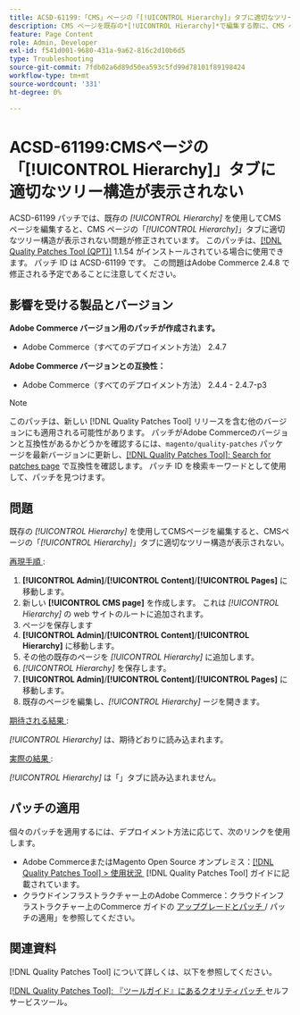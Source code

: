 ```yaml
---
title: ACSD-61199:「CMS」ページの「[!UICONTROL Hierarchy]」タブに適切なツリー構造が表示されない
description: CMS ページを既存の*[!UICONTROL Hierarchy]*で編集する際に、CMS ページの*[!UICONTROL Hierarchy]* タブに適切なツリー構造が表示されないAdobe Commerceの問題を修正するため、ACSD-61199 パッチを適用してください。
feature: Page Content
role: Admin, Developer
exl-id: f541d001-9680-431a-9a62-816c2d10b6d5
type: Troubleshooting
source-git-commit: 7fdb02a6d89d50ea593c5fd99d78101f89198424
workflow-type: tm+mt
source-wordcount: '331'
ht-degree: 0%

---
```


# ACSD-61199:CMSページの「[!UICONTROL Hierarchy]」タブに適切なツリー構造が表示されない

ACSD-61199 パッチでは、既存の *[!UICONTROL Hierarchy]* を使用してCMS ページを編集すると、CMS ページの「*[!UICONTROL Hierarchy]*」タブに適切なツリー構造が表示されない問題が修正されています。 このパッチは、[[!DNL Quality Patches Tool (QPT)]](/help/tools/quality-patches-tool/quality-patches-tool-to-self-serve-quality-patches.md) 1.1.54 がインストールされている場合に使用できます。 パッチ ID は ACSD-61199 です。 この問題はAdobe Commerce 2.4.8 で修正される予定であることに注意してください。

## 影響を受ける製品とバージョン

**Adobe Commerce バージョン用のパッチが作成されます。**

* Adobe Commerce（すべてのデプロイメント方法） 2.4.7

**Adobe Commerce バージョンとの互換性：**

* Adobe Commerce（すべてのデプロイメント方法） 2.4.4 - 2.4.7-p3

>[!NOTE]
>
>このパッチは、新しい [!DNL Quality Patches Tool] リリースを含む他のバージョンにも適用される可能性があります。 パッチがAdobe Commerceのバージョンと互換性があるかどうかを確認するには、`magento/quality-patches` パッケージを最新バージョンに更新し、[[!DNL Quality Patches Tool]: Search for patches page](https://experienceleague.adobe.com/tools/commerce-quality-patches/index.html?lang=ja) で互換性を確認します。 パッチ ID を検索キーワードとして使用して、パッチを見つけます。

## 問題

既存の *[!UICONTROL Hierarchy]* を使用してCMSページを編集すると、CMSページの「*[!UICONTROL Hierarchy]*」タブに適切なツリー構造が表示されない。

<u> 再現手順 </u>:

1. **[!UICONTROL Admin]**/**[!UICONTROL Content]**/**[!UICONTROL Pages]** に移動します。
1. 新しい **[!UICONTROL CMS page]** を作成します。 これは *[!UICONTROL Hierarchy]* の web サイトのルートに追加されます。
1. ページを保存します
1. **[!UICONTROL Admin]**/**[!UICONTROL Content]**/**[!UICONTROL Hierarchy]** に移動します。
1. その他の既存のページを *[!UICONTROL Hierarchy]* に追加します。
1. *[!UICONTROL Hierarchy]* を保存します。
1. **[!UICONTROL Admin]**/**[!UICONTROL Content]**/**[!UICONTROL Pages]** に移動します。
1. 既存のページを編集し、*[!UICONTROL Hierarchy]* ージを開きます。

<u> 期待される結果 </u>:

*[!UICONTROL Hierarchy]* は、期待どおりに読み込まれます。

<u> 実際の結果 </u>:

*[!UICONTROL Hierarchy]* は「」タブに読み込まれません。

## パッチの適用

個々のパッチを適用するには、デプロイメント方法に応じて、次のリンクを使用します。

* Adobe CommerceまたはMagento Open Source オンプレミス：[[!DNL Quality Patches Tool] > 使用状況 &#x200B;](/help/tools/quality-patches-tool/usage.md) [!DNL Quality Patches Tool] ガイドに記載されています。
* クラウドインフラストラクチャー上のAdobe Commerce：クラウドインフラストラクチャー上のCommerce ガイドの [&#x200B; アップグレードとパッチ &#x200B;](https://experienceleague.adobe.com/docs/commerce-cloud-service/user-guide/develop/upgrade/apply-patches.html?lang=ja)/ パッチの適用」を参照してください。

## 関連資料

[!DNL Quality Patches Tool] について詳しくは、以下を参照してください。

[[!DNL Quality Patches Tool]: 『ツールガイド』にあるクオリティパッチ &#x200B;](/help/tools/quality-patches-tool/quality-patches-tool-to-self-serve-quality-patches.md) セルフサービスツール。
